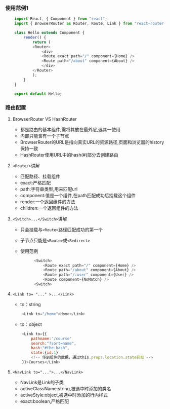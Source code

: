 
### 使用范例1
```javascript
    import React, { Component } from "react";
    import { BrowserRouter as Router, Route, Link } from "react-router-dom";

    class Hello extends Component {
        render() {
            return (
            <Router>
                <div>
                <Route exact path="/" component={Home} />
                <Route path="/about" component={About} />
                </div>
            </Router>
            );
        }
    }

    export default Hello;

```

### 路由配置

1. BrowserRouter VS HashRouter
    - 都是路由的基本组件,需将其放在最外层,选其一使用
    - 内部只能含有一个子节点
    - BrowserRouter的URL是指向真实URL的资源路径,页面和浏览器的history保持一致
    - HashRouter使用URL中的hash(#)部分去创建路由
  

2.  `<Route/>`讲解
    - 匹配路径、挂载组件
    - exact:严格匹配
    - path:字符串类型,用来匹配url
    - component:值是一个组件,在path匹配成功后挂载这个组件
    - render:一个返回组件的方法
    - children:一个返回组件的方法

3. `<Switch>...</Switch>`讲解
    -  只会挂载与`<Route>`路径匹配成功的第一个 
    -  子节点只能是`<Route>`或`<Redirect>`
    -  使用范例


          ```javascript
                <Switch>
                    <Route exact path="/" component={Home} />
                    <Route path="/about" component={About} />
                    <Route path="/:user" component={User} />
                    <Route component={NoMatch} />
                <Switch>
        ```
4. `<Link to= "..." >...</Link>`
    - to：string

    ```javascript
        <Link to="/home">Home</Link>
    ```

    - to：object

    ```javascript
        <Link to={{
            pathname:'/course'
            search:"?sort=name",
            hash:"#the-hash",
            state:{id:1}
            <!-- 传到组件的数据，通过this.props.location.state获取 -->
        }}>Courses</Link>
    ```

5. `<NavLink to="...">...</NavLink>`

    - NavLink是Link的子类
    - activeClassName:string,被选中时添加的类名
    - activeStyle:object,被选中时添加的行内样式
    - exact:boolean,严格匹配